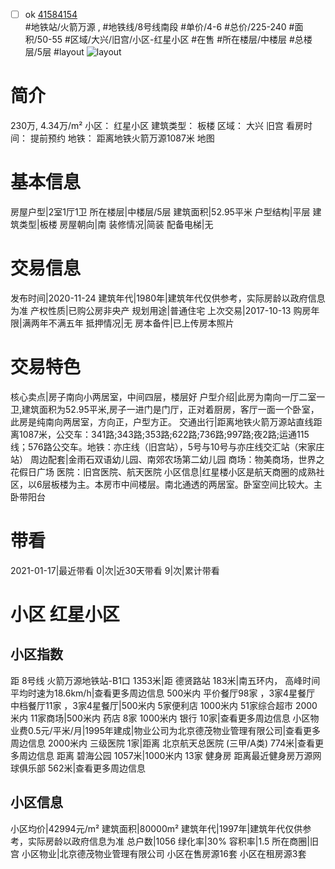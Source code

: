 - [ ] ok [41584154](https://bj.5i5j.com/ershoufang/41584154.html)  
 #地铁站/火箭万源 ,  #地铁线/8号线南段
#单价/4-6 #总价/225-240 #面积/50-55   #区域/大兴/旧宫/小区-红星小区 #在售 #所在楼层/中楼层 #总楼层/5层 #layout 
![layout](http://image2a.5i5j.com/bdir/layout/546641.jpg_P5.jpg) 
# 简介 
 230万,  4.34万/m² 
小区： 红星小区
建筑类型： 板楼
区域： 大兴 旧宫
看房时间： 提前预约
地铁： 距离地铁火箭万源1087米 地图
# 基本信息 
 房屋户型|2室1厅1卫
所在楼层|中楼层/5层
建筑面积|52.95平米
户型结构|平层
建筑类型|板楼
房屋朝向|南
装修情况|简装
配备电梯|无
# 交易信息 
 发布时间|2020-11-24
建筑年代|1980年|建筑年代仅供参考，实际房龄以政府信息为准
产权性质|已购公房非央产
规划用途|普通住宅
上次交易|2017-10-13
购房年限|满两年不满五年
抵押情况|无
房本备件|已上传房本照片
# 交易特色 
 核心卖点|房子南向小两居室，中间四层，楼层好
户型介绍|此房为南向一厅二室一卫,建筑面积为52.95平米,房子一进门是门厅，正对着厨房，客厅一面一个卧室，此房是纯南向两居室，方向正，户型方正。
交通出行|距离地铁火箭万源站直线距离1087米，公交车：341路;343路;353路;622路;736路;997路;夜2路;运通115线；576路公交车。地铁：亦庄线（旧宫站），5号与10号与亦庄线交汇站（宋家庄站）
周边配套|金雨石双语幼儿园、南郊农场第二幼儿园
商场：物美商场，世界之花假日广场
医院：旧宫医院、航天医院
小区信息|红星楼小区是航天商圈的成熟社区，以6层板楼为主。本房市中间楼层。南北通透的两居室。卧室空间比较大。主卧带阳台
# 带看 
 2021-01-17|最近带看	 0|次|近30天带看	 9|次|累计带看
# 小区 红星小区
## 小区指数 
 距 8号线 火箭万源地铁站-B1口 1353米|距 德贤路站 183米|南五环内， 高峰时间平均时速为18.6km/h|查看更多周边信息
500米内 平价餐厅98家 ，3家4星餐厅
中档餐厅11家 ，3家4星餐厅|500米内 5家便利店
1000米内 51家综合超市
2000米内 11家商场|500米内 药店 8家
1000米内 银行 10家|查看更多周边信息
小区物业费0.5元/平米/月|1995年建成|物业公司为北京德茂物业管理有限公司|查看更多周边信息
2000米内 三级医院 1家|距离 北京航天总医院 (三甲/A类) 774米|查看更多周边信息
距离 碧海公园 1057米|1000米内 13家 健身房
距离最近健身房万源网球俱乐部 562米|查看更多周边信息
## 小区信息 
 小区均价|42994元/m²
建筑面积|80000m²
建筑年代|1997年|建筑年代仅供参考，实际房龄以政府信息为准
总户数|1056
绿化率|30%
容积率|1.5
所在商圈|旧宫
小区物业|北京德茂物业管理有限公司
小区在售房源16套
小区在租房源3套
